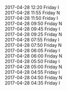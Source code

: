 2017-04-28 12:20 Friday  I  
2017-04-28 11:55 Friday  N  
2017-04-28 11:50 Friday  I  
2017-04-28 09:50 Friday  N  
2017-04-28 09:45 Friday  I  
2017-04-28 09:25 Friday  N  
2017-04-28 07:55 Friday  I  
2017-04-28 07:50 Friday  N  
2017-04-28 06:05 Friday  I  
2017-04-28 06:00 Friday  N  
2017-04-28 05:50 Friday  I  
2017-04-28 05:00 Friday  N  
2017-04-28 04:55 Friday  I  
2017-04-28 04:50 Friday  N  
2017-04-28 04:35 Friday  I  
